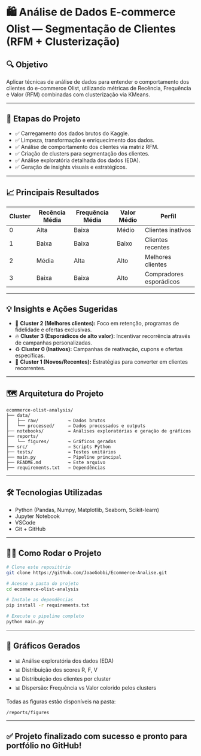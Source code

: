 
# 🛍️ Análise de Dados E-commerce Olist — Segmentação de Clientes (RFM + Clusterização)

## 🔍 Objetivo
Aplicar técnicas de análise de dados para entender o comportamento dos clientes do e-commerce Olist, utilizando métricas de Recência, Frequência e Valor (RFM) combinadas com clusterização via KMeans.

---

## 🚀 Etapas do Projeto
- ✅ Carregamento dos dados brutos do Kaggle.
- ✅ Limpeza, transformação e enriquecimento dos dados.
- ✅ Análise de comportamento dos clientes via matriz RFM.
- ✅ Criação de clusters para segmentação dos clientes.
- ✅ Análise exploratória detalhada dos dados (EDA).
- ✅ Geração de insights visuais e estratégicos.

---

## 📈 Principais Resultados

| Cluster | Recência Média | Frequência Média | Valor Médio | Perfil                  |
|---------|-----------------|------------------|-------------|-------------------------|
| 0       | Alta            | Baixa            | Médio       | Clientes inativos       |
| 1       | Baixa           | Baixa            | Baixo       | Clientes recentes       |
| 2       | Média           | Alta             | Alto        | Melhores clientes       |
| 3       | Baixa           | Baixa            | Alto        | Compradores esporádicos |

---

## 💡 Insights e Ações Sugeridas
- 🎯 **Cluster 2 (Melhores clientes):** Foco em retenção, programas de fidelidade e ofertas exclusivas.
- 🔥 **Cluster 3 (Esporádicos de alto valor):** Incentivar recorrência através de campanhas personalizadas.
- ♻️ **Cluster 0 (Inativos):** Campanhas de reativação, cupons e ofertas específicas.
- 🚀 **Cluster 1 (Novos/Recentes):** Estratégias para converter em clientes recorrentes.

---

## 🗺️ Arquitetura do Projeto

```
ecommerce-olist-analysis/
├── data/
│   ├── raw/           → Dados brutos
│   └── processed/     → Dados processados e outputs
├── notebooks/         → Análises exploratórias e geração de gráficos
├── reports/
│   └── figures/       → Gráficos gerados
├── src/               → Scripts Python
├── tests/             → Testes unitários
├── main.py            → Pipeline principal
├── README.md          → Este arquivo
├── requirements.txt   → Dependências
```

---

## 🛠️ Tecnologias Utilizadas
- Python (Pandas, Numpy, Matplotlib, Seaborn, Scikit-learn)
- Jupyter Notebook
- VSCode
- Git + GitHub

---

## 👨‍💻 Como Rodar o Projeto

```bash
# Clone este repositório
git clone https://github.com/JoaoGobbi/Ecommerce-Analise.git

# Acesse a pasta do projeto
cd ecommerce-olist-analysis

# Instale as dependências
pip install -r requirements.txt

# Execute o pipeline completo
python main.py
```

---

## 🎨 Gráficos Gerados

- 📊 Análise exploratória dos dados (EDA)
- 📊 Distribuição dos scores R, F, V
- 📊 Distribuição dos clientes por cluster
- 📊 Dispersão: Frequência vs Valor colorido pelos clusters

Todas as figuras estão disponíveis na pasta:

```
/reports/figures
```

---

## ✅ Projeto finalizado com sucesso e pronto para portfólio no GitHub!
